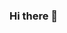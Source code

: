 ### Hi there 👋

<!--
**Lohitha-github/Lohitha-github** is a ✨ _special_ ✨ repository because its `README.md` (this file) appears on your GitHub profile.

Here are some ideas to get you started:

- 🔭 I’m currently pursuing Masters at Northwest Missouri State University
- 🌱 I’m currently learning JAVA
- 📫 How to reach me: s555815@nwmissouri.edu
- 😄 Pronouns: she/her

